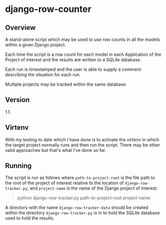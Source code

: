django-row-counter
=========

Overview
--------
A stand-alone script which may be used to use row counts in all the models within a given Django project.

Each time the script is a row count for each model in each Application of the Project of interest and the results are written to a SQLite database.

Each run is timestamped and the user is able to supply a comment describing the situation for each run.

Multiple projects may be tracked within the same database.


Version 
--------
1.1.


Virtenv 
--------
With my testing to date which I have done is to activate the virtenv in which the target project normally runs and then run the script. There may be other valid approaches but that's what I've done so far.


Running 
--------
The script is run as follows where `path-to-project-root` is the file path to the root of the project of interest relative to the location of `django-row-tracker.py`; and `project-name` is the name of the Django project of interest.

> python django-row-tracker.py path-to-project-root project-name 

A directory with the name `django-row-tracker-data` should be created within the directory `django-row-tracker.py` is in to hold the SQLite database used to hold the results.
